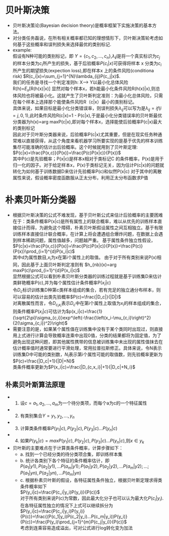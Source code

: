 # 贝叶斯决策
  - 贝叶斯决策论(Bayesian decision theory)是概率框架下实施决策的基本方法。
  - 对分类任务磊说，在所有相关概率都已知的理想情形下，贝叶斯决策轮考虑如何基于这些概率和误判损失来选择最优的类别标记.
  - example:  
  假设有N种可能的类别标记，即 $Y=\{c_1,c_2,...,c_n\}$,$\lambda_ij$是将一个真实标识为$c_j$的样本分类为$c_i$所产生的损失，基于后验概率$P(c_i|x)$可获得将样本 x 分类为$c_i$所产生的期望损失(expection loss),即在样本x 上的条件风险(conditiona risk) $R(c_i|x)=\sum_{j=1}^{N}\lambda_{ij}P(c_j|x)$.  
  我们的任务是寻找一个判定准则h: X--> Y以最小化总体风险  
  R(h)=$E_x$[R(h(x)|x)]
  显然对每个样本x，若h能最小化条件风险R(h(x)|x),则总体风险也将被最小化。这就产生了贝叶斯判定准则：为最小化总体风险，只需在每个样本上选择那个能使条件风险R（c|x）最小的类别标记。  
  具体来说，如果目标是最小化分类错误率，则误判损失$\lambda_{ij}$可以写为是$\lambda_{ij}=if(i=j,0,1)$,此时条件风险R(c|x)=1 - P(c|x),于是最小化分类错误率的贝叶斯最优分类器为h(x)=arg maxP(c|x),即对每个样本x，选择能使后验概率P(c|x)最大的类别标记  
  因此对于贝叶斯分类器来说，后验概率P(c|x)尤其重要，但是在现实任务种通常难以直接获得，从这个角度来看机器学习所要实现的是基于优先的样本训练集尽可能准确的估计出后验概率。这个时候就用到了贝叶斯定理:
  $P(c|x)=\frac{P(x,c)}{P(x)}=\frac{P(c)P(x|c)}{P(x)}$  
  其中P(c)是先验概率；P(x|c)是样本x相对于类标记C 的条件概率，P(x)是用于归一化的因子。对于给定样本x，P(x)于类标记无关，因为估计P(c|x)的问题就转化为如何基于训练数据D来估计先验概率P(c)和似然P(x|c)
  对于其中的离散属性来说，假设概率密度函数服从正太分布，利用正太分布函数求P值
# 朴素贝叶斯分类器
  - 根据贝叶斯决策的公式不难发现，基于贝叶斯公式来估计后验概率的主要困难在于：类条件概率P(x|c)是所有属性上的联合概率，难以从优先的训练样本直接估计而得，为避免这个障碍，朴素贝叶斯假设属性之间互相独立。基于有限训练样本直接估计联合概率，在计算上将会遭遇组合爆炸问题，在数据上会遇到样本稀疏问题，属性值越多，问题越严重。
  基于属性条件独立性假设，
  $P(c|x)=\frac{P(x,c)}{P(x)}=\frac{P(c)P(x|c)}{P(x)}=\frac{P(c)}{P(x)}\prod_{i=1}^{d}P(x_i|c)$  
  其中d为属性数目,$x_i$为x在第i个属性上的取值。
  由于对于所有类别来说P(x)相同，因此基于上面贝叶斯判定准则有
  $h_{nb}(x)=arg maxP(c)\prod_{i=1}^{d}P(x_i|c)$  
  显然根据公式可以看到朴素贝叶斯分类器的训练过程就是基于训练集D来估计类鲜艳概率P(c),并为每个属性估计条件概率P($x_i$|c)  
  令$D_c$标识训练集D种第c类样本组成的集合，若有充足的独立通分布样本，则可以容易的估计出类先验概率$P(c)=\frac{|D_c|}{|D|}$  
  对离散属性而言，令$D_{c_ix_i}$表示$D_c$中在第i个属性上取值为$x_i$的样本组成的集合，则条件概率$P(x_i|c)$可估计为$p(x_i|c)=\frac{1}{\sqrt{2\pi}\sigma_{c,i}}exp^\left(-\frac{\left(x_i-\mu_{c,i}\right)^2}{2(\sigma_{c,i})^2}\right)$  
  - 需要注意的是，如果某个属性值在训练集中没有于某个类同时出现过，则直接用上式进行计算会导致概率连乘中出现0值，分类的结果都将为固定值，为了避免出现这种问题，即其他属性携带的信息被训练集中未出现的属性值抹去在估计概率值时通常要进行平滑处理，常用拉普拉斯修正。具体来说，令N表示训练集D中可能的类别数，$N_i$表示第i个属性可能的取值数，则先验概率更新为$P(c)=\frac{|D_c|+1}{|D|+N}$  
  类条件概率更新为$P(x_i|c)=\frac{|D_{c,x_i}|+1}{|D_c|+N_i}$
## 朴素贝叶斯算法原理
   - 1. 设$c={a_1,a_2,...,a_m}$为一个待分类项，而每个a为c的一个特征属性
   - 2. 有类别集合$Y={y_1,y_2,...,y_n}$
   - 3. 计算类条件概率$P(y_1|c),P(y_2|c),P(y_3|c)...P(y_n|c)$
   - 4. 如果$P(y_k|c)=max{P(y_1|c),P(y_2|c),P(y_3|c)...P(y_n|c)}$,则$x\in{y_k}$
   - 贝叶斯的主要难点在于计算类条件概率，计算步骤如下：
     - a. 找到一个已经分类的待分类项合集，即训练样本集
     - b. 统计各类别下各个特征的条件概率估计，即  
          $P(a_1|y1),P(a_2|y1),...P(a_m|y1);P(a_1|y2),P(a_2|y2),...P(a_m|y2);...;P(a_1|yn),P(a_2|yn),...P(a_m|yn)$
     - c. 根据朴素贝叶斯的假设，各特征属性条件独立，根据贝叶斯定理求得类条件概率如下  
          $P(y_i|c)=\frac{P(c_i|y_i)P(y_i)}{P(c)}$  
          对于所有类别来说P(c)为常数，因此最大化分子也可以认为最大化$P(c_i|y_i)$.在各特征属性独立的情况下上式可以继续拆分为  
          $P(y_i|c)=\frac{P(c_i|y_i)P(y_i)}{P(c)}=\frac{(P(c_1|y_i)P(c_2|y_i)...P(c_m|y_i))P(y_i)}{P(c)}=\frac{P(y_i)\prod_{j=1}^{m}P(c_j|y_i)}{P(c)}$  
          考虑到连乘容易造成溢出，可对公式进行log转化变为加法
